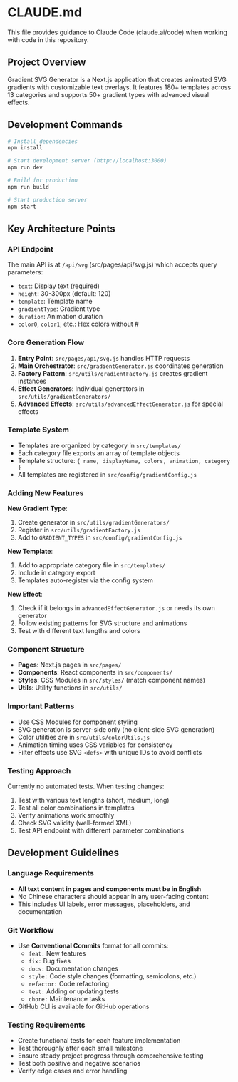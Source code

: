 # CLAUDE.md

This file provides guidance to Claude Code (claude.ai/code) when working with code in this repository.

## Project Overview

Gradient SVG Generator is a Next.js application that creates animated SVG gradients with customizable text overlays. It features 180+ templates across 13 categories and supports 50+ gradient types with advanced visual effects.

## Development Commands

```bash
# Install dependencies
npm install

# Start development server (http://localhost:3000)
npm run dev

# Build for production
npm run build

# Start production server
npm start
```

## Key Architecture Points

### API Endpoint
The main API is at `/api/svg` (src/pages/api/svg.js) which accepts query parameters:
- `text`: Display text (required)
- `height`: 30-300px (default: 120)
- `template`: Template name
- `gradientType`: Gradient type
- `duration`: Animation duration
- `color0`, `color1`, etc.: Hex colors without #

### Core Generation Flow
1. **Entry Point**: `src/pages/api/svg.js` handles HTTP requests
2. **Main Orchestrator**: `src/gradientGenerator.js` coordinates generation
3. **Factory Pattern**: `src/utils/gradientFactory.js` creates gradient instances
4. **Effect Generators**: Individual generators in `src/utils/gradientGenerators/`
5. **Advanced Effects**: `src/utils/advancedEffectGenerator.js` for special effects

### Template System
- Templates are organized by category in `src/templates/`
- Each category file exports an array of template objects
- Template structure: `{ name, displayName, colors, animation, category }`
- All templates are registered in `src/config/gradientConfig.js`

### Adding New Features

**New Gradient Type**:
1. Create generator in `src/utils/gradientGenerators/`
2. Register in `src/utils/gradientFactory.js`
3. Add to `GRADIENT_TYPES` in `src/config/gradientConfig.js`

**New Template**:
1. Add to appropriate category file in `src/templates/`
2. Include in category export
3. Templates auto-register via the config system

**New Effect**:
1. Check if it belongs in `advancedEffectGenerator.js` or needs its own generator
2. Follow existing patterns for SVG structure and animations
3. Test with different text lengths and colors

### Component Structure
- **Pages**: Next.js pages in `src/pages/`
- **Components**: React components in `src/components/`
- **Styles**: CSS Modules in `src/styles/` (match component names)
- **Utils**: Utility functions in `src/utils/`

### Important Patterns
- Use CSS Modules for component styling
- SVG generation is server-side only (no client-side SVG generation)
- Color utilities are in `src/utils/colorUtils.js`
- Animation timing uses CSS variables for consistency
- Filter effects use SVG `<defs>` with unique IDs to avoid conflicts

### Testing Approach
Currently no automated tests. When testing changes:
1. Test with various text lengths (short, medium, long)
2. Test all color combinations in templates
3. Verify animations work smoothly
4. Check SVG validity (well-formed XML)
5. Test API endpoint with different parameter combinations

## Development Guidelines

### Language Requirements
- **All text content in pages and components must be in English**
- No Chinese characters should appear in any user-facing content
- This includes UI labels, error messages, placeholders, and documentation

### Git Workflow
- Use **Conventional Commits** format for all commits:
  - `feat:` New features
  - `fix:` Bug fixes
  - `docs:` Documentation changes
  - `style:` Code style changes (formatting, semicolons, etc.)
  - `refactor:` Code refactoring
  - `test:` Adding or updating tests
  - `chore:` Maintenance tasks
- GitHub CLI is available for GitHub operations

### Testing Requirements
- Create functional tests for each feature implementation
- Test thoroughly after each small milestone
- Ensure steady project progress through comprehensive testing
- Test both positive and negative scenarios
- Verify edge cases and error handling